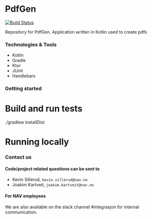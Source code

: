 # PdfGen

[![Build Status](https://travis-ci.org/navikt/pdfgen.svg?branch=master)](https://travis-ci.org/navikt/pdfgen)

Repository for PdfGen. Application written in Kotlin used to create pdfs

### Technologies & Tools

* Kotlin
* Gradle
* Ktor
* JUnit
* Handlebars

### Getting started
# Build and run tests
./gradlew installDist

# Running locally

### Contact us
#### Code/project related questions can be sent to 
* Kevin Sillerud, `kevin.sillerud@nav.no`
* Joakim Kartveit, `joakim.kartveit@nav.no`

#### For NAV employees
We are also available on the slack channel #integrasjon for internal communication.
